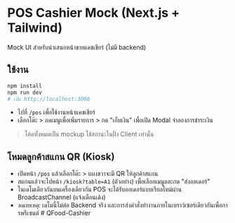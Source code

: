 # POS Cashier Mock (Next.js + Tailwind)
Mock UI สำหรับนำเสนอหน้าขายแคชเชียร์ (ไม่มี backend)

## ใช้งาน
```bash
npm install
npm run dev
# เปิด http://localhost:3000
```
- ไปที่ `/pos` เพื่อใช้งานหน้าแคชเชียร์
- เลือกโต๊ะ > กดเมนูเพื่อเพิ่มรายการ > กด "เก็บเงิน" เพื่อเปิด Modal จำลองการชำระเงิน

> โค้ดทั้งหมดเป็น mockup ใช้สถานะในฝั่ง Client เท่านั้น

## โหมดลูกค้าสแกน QR (Kiosk)
- เปิดหน้า `/pos` แล้วเลือกโต๊ะ > แผงขวาจะมี QR ให้ลูกค้าสแกน
- สแกนแล้วจะไปหน้า `/kiosk?table=A1` (ตัวอย่าง) เพื่อเลือกเมนูและกด "ส่งออเดอร์"
- ในเดโมเดียวกันบนเครื่องเดียวกัน POS จะได้รับออเดอร์แบบเรียลไทม์ผ่าน BroadcastChannel (แจ้งเตือนเด้ง)
- *หมายเหตุ:* เดโมนี้ไม่ต่อ Backend จริง และการส่งคำสั่งทำงานภายในเบราว์เซอร์เดียวกันเพื่อการพรีเซนต์
#   Q F o o d - C a s h i e r  
 